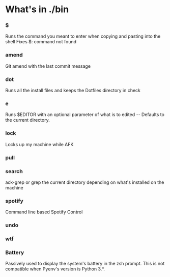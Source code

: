 # What's in ./bin

### $

Runs the command you meant to enter when copying and pasting into the shell
Fixes $: command not found

### amend

Git amend with the last commit message

### dot

Runs all the install files and keeps the Dotfiles directory in check

### e

Runs $EDITOR with an optional parameter of what is to edited -- Defaults to the
current directory.

### lock

Locks up my machine while AFK

### pull


### search

ack-grep or grep the current directory depending on what's installed on the machine

### spotify

Command line based Spotify Control

### undo

### wtf 

### Battery

Passively used to display the system's battery in the zsh prompt. This is not
compatible when Pyenv's version is Python 3.*.
